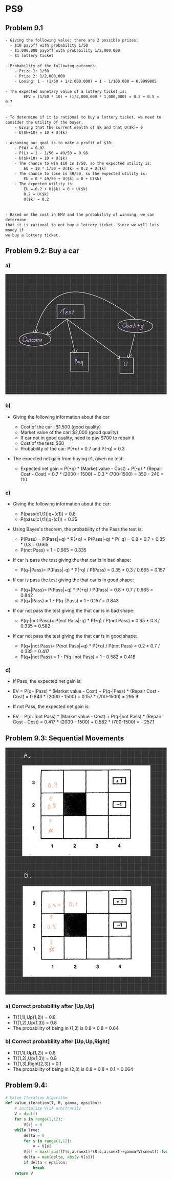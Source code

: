 # PS9
## Problem 9.1
```
- Giving the following value: there are 2 possible prizes:
  - $10 payoff with probability 1/50
  - $1,000,000 payoff with probability 1/2,000,000
  - $1 lottery ticket

- Probability of the following outcomes:
    - Prize 1: 1/50
    - Prize 2: 1/2,000,000
    - Losing: 1 - (1/50 + 1/2,000,000) = 1 - 1/100,000 = 0.9999805

- The expected monetary value of a lottery ticket is:
        EMV = (1/50 * 10) + (1/2,000,000 * 1,000,000) = 0.2 + 0.5 = 0.7 


- To determine if it is rational to buy a lottery ticket, we need to consider the utility of the buyer.
    - Giving that the current wealth of $k and that U($k)= 0
    - U($k+10) = 10 + U($k)

- Assuming our goal is to make a profit of $10:
    - P(W) = 0.02
    - P(L) = 1 - 1/50 = 49/50 = 0.98
    - U($k+10) = 10 + U($k)
    - The chance to win $10 is 1/50, so the expected utility is:
        EU = 10 * 1/50 + U($k) = 0.2 + U($k)
    - The chance to lose is 49/50, so the expected utility is:
        EU = 0 * 49/50 + U($k) = 0 + U($k)
    - The expected utility is:
        EU = 0.2 + U($k) = 0 + U($k)
        0.2 = U($k)
        U($k) = 0.2
    

- Based on the cost in EMV and the probability of winning, we can determine
that it is rational to not buy a lottery ticket. Since we will loss money if 
we buy a lottery ticket.
```

## Problem 9.2: Buy a car
### a)
![Pic.png](Pic.png)
### b)
- Giving the following information about the  car
  - Cost of the car : $1,500 (good quality)
  - Market value of the car: $2,000 (good quality)
  - If car not in good quality, need to pay $700 to repair it
  - Cost of the test: $50
  - Probability of the car: P(+q) = 0.7 and P(-q) = 0.3

- The expected net gain from buying c1, given no test:
  - Expected net gain = P(+q) * (Market value - Cost) + P(-q) * (Repair Cost - Cost) 
                      = 0.7 * (2000 - 1500) + 0.3 * (700-1500) = 350 - 240 = 110
  
### c)
- Giving the following information about the car:
  - P(pass(c1,t1)|q+(c1)) = 0.8
  - P(pass(c1,t1)|q-(c1)) = 0.35
- Using Bayes's theorem, the probability of the Pass the test is:
  - P(Pass) = P(Pass|+q) * P(+q) + P(Pass|-q) * P(-q)
            = 0.8 * 0.7 + 0.35 * 0.3 = 0.665
  - P(not Pass) = 1 - 0.665 = 0.335
- If car is pass the test giving the that car is in bad shape: 
  - P(q-|Pass)= P(Pass|-q) * P(-q) / P(Pass) = 0.35 * 0.3 / 0.665 = 0.157


- If car is pass the test giving the that car is in good shape: 
  - P(q+|Pass)= P(Pass|+q) * P(+q) / P(Pass) = 0.8 * 0.7 / 0.665 = 0.842
  - P(q+|Pass) = 1 - P(q-|Pass) = 1 - 0.157 = 0.843


- If car not pass the test giving the that car is in bad shape: 
  - P(q-|not Pass)= P(not Pass|-q) * P(-q) / P(not Pass) = 0.65 * 0.3 / 0.335 = 0.582


- If car not pass the test giving the that car is in good shape: 
  - P(q+|not Pass)= P(not Pass|+q) * P(+q) / P(not Pass) = 0.2 * 0.7 / 0.335 = 0.417
  - P(q+|not Pass) = 1 - P(q-|not Pass) = 1 - 0.582 = 0.418 

### d)
- If Pass, the expected net gain is:
- EV = P(q+|Pass) * (Market value - Cost) + P(q-|Pass) * (Repair Cost - Cost) 
      = 0.843 * (2000 - 1500) + 0.157 * (700-1500) = 295.9
    
- If not Pass, the expected net gain is:
- EV = P(q+|not Pass) * (Market value - Cost) + P(q-|not Pass) * (Repair Cost - Cost) 
      = 0.417 * (2000 - 1500) + 0.582 * (700-1500) = - 257.1

## Problem 9.3: Sequential Movements
![Pic1.png](Pic1.png)

### a) Correct probability after [Up,Up]
- T((1,1),Up(1,2)) = 0.8
- T((1,2),Up(1,3)) = 0.8
- The probability of being in (1,3) is 0.8 * 0.8 = 0.64

### b) Correct probability after [Up,Up,Right]
- T((1,1),Up(1,2)) = 0.8
- T((1,2),Up(1,3)) = 0.8
- T((1,3),Right(2,3)) = 0.1
- The probability of being in (2,3) is 0.8 * 0.8 * 0.1 = 0.064


## Problem 9.4: 
```python
# Value Iteration Algorithm
def value_iteration(T, R, gamma, epsilon):
    # initialize V(s) arbitrarily
    V = dict()
    for s in range(1,12):
        V[s] = 0
    while True:
        delta = 0
        for s in range(1,12):
            v = V[s]
        V[s] = max([sum([T(s,a,snext)*(R(s,a,snext)+gamma*V[snext]) for snext in range(1,12)]) for a in range(1,5)])
        delta = max(delta, abs(v-V[s]))
        if delta < epsilon:
            break
    return V

```

